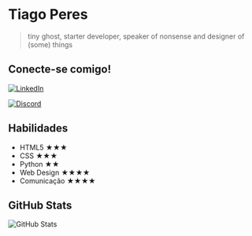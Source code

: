 # Tiago Peres

> tiny ghost, starter developer, speaker of nonsense and designer of (some) things 

## Conecte-se comigo!

[![LinkedIn](https://img.shields.io/badge/LinkedIn-00ff7f?style=for-the-badge&logo=linkedin&logoColor=0E76A8)](https://www.linkedin.com/in/tiago-peres-278121268/)

[![Discord](https://img.shields.io/badge/Discord-00ff7f?style=for-the-badge&logo=discord)](https://www.discordapp.com/users/339765038757838849)

## Habilidades

* HTML5 ★★★
* CSS ★★★
* Python ★★
* Web Design ★★★★
* Comunicação ★★★★

## GitHub Stats

![GitHub Stats](https://github-readme-stats.vercel.app/api?username=tiagopperes&theme=transparent&bg_color=00ff7f&border_color=584abb&show_icons=true&icon_color=584abb&title_color=584abb&text_color=FFF)
